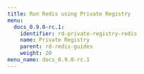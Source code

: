 ```yaml
---
title: Run Redis using Private Registry
menu:
  docs_0.9.0-rc.1:
    identifier: rd-private-registry-redis
    name: Private Registry
    parent: rd-redis-guides
    weight: 20
menu_name: docs_0.9.0-rc.1
---
```

